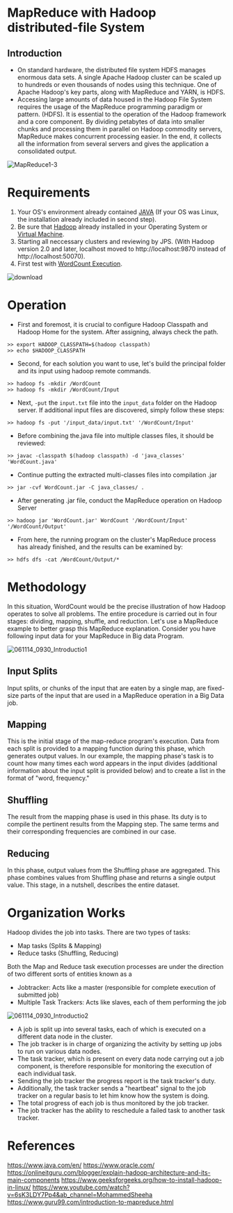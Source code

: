 # MapReduce with Hadoop distributed-file System
## Introduction
- On standard hardware, the distributed file system HDFS manages enormous data sets. A single Apache Hadoop cluster can be scaled up to hundreds or even thousands of nodes using this technique. One of Apache Hadoop's key parts, along with MapReduce and YARN, is HDFS.
- Accessing large amounts of data housed in the Hadoop File System requires the usage of the MapReduce programming paradigm or pattern. (HDFS). It is essential to the operation of the Hadoop framework and a core component.
By dividing petabytes of data into smaller chunks and processing them in parallel on Hadoop commodity servers, MapReduce makes concurrent processing easier. In the end, it collects all the information from several servers and gives the application a consolidated output.

![MapReduce1-3](https://user-images.githubusercontent.com/81562297/227573358-4dc596e0-2a54-499f-9d38-84fe161685cf.jpg)

# Requirements
1. Your OS's environment already contained [JAVA](https://www.oracle.com/java/technologies/downloads) (If your OS was Linux, the installation already included in second step).
2. Be sure that [Hadoop](https://www.geeksforgeeks.org/how-to-install-hadoop-in-linux/) already installed in your Operating System or [Virtual Machine](https://kb.vmware.com/s/article/2053973).
2. Starting all neccessary clusters and reviewing by JPS. (With Hadoop version 2.0 and later, localhost moved to http://localhost:9870 instead of http://localhost:50070).
4. First test with [WordCount Execution](https://www.youtube.com/watch?v=6sK3LDY7Pp4&ab_channel=MohammedSheeha).

![download](https://user-images.githubusercontent.com/81562297/227574049-cb044bbe-77df-47eb-861c-2c6c09eddcc3.png)

# Operation
- First and foremost, it is crucial to configure Hadoop Classpath and Hadoop Home for the system. After assigning, always check the path.
```
>> export HADOOP_CLASSPATH=$(hadoop classpath)
>> echo $HADOOP_CLASSPATH
```
- Second, for each solution you want to use, let's build the principal folder and its input using hadoop remote commands.
```
>> hadoop fs -mkdir /WordCount
>> hadoop fs -mkdir /WordCount/Input
```
- Next, `-put` the `input.txt` file into the `input_data` folder on the Hadoop server. If additional input files are discovered, simply follow these steps:
```
>> hadoop fs -put '/input_data/input.txt' '/WordCount/Input'
```
- Before combining the.java file into multiple classes files, it should be reviewed:
```
>> javac -classpath $(hadoop classpath) -d 'java_classes' 'WordCount.java'
```
- Continue putting the extracted multi-classes files into compilation .jar
```
>> jar -cvf WordCount.jar -C java_classes/ .
```
- After generating .jar file, conduct the MapReduce operation on Hadoop Server
```
>> hadoop jar 'WordCount.jar' WordCount '/WordCount/Input' '/WordCount/Output'
```
- From here, the running program on the cluster's MapReduce process has already finished, and the results can be examined by:
```
>> hdfs dfs -cat /WordCount/Output/*
```

# Methodology
In this situation, WordCount would be the precise illustration of how Hadoop operates to solve all problems. The entire procedure is carried out in four stages: dividing, mapping, shuffle, and reduction. Let's use a MapReduce example to better grasp this MapReduce explanation. Consider you have following input data for your MapReduce in Big data Program.

![061114_0930_Introductio1](https://user-images.githubusercontent.com/81562297/228138242-559df943-a9f0-4112-96e8-ea4fd45be1ad.png)

## Input Splits
Input splits, or chunks of the input that are eaten by a single map, are fixed-size parts of the input that are used in a MapReduce operation in a Big Data job.

## Mapping
This is the initial stage of the map-reduce program's execution. Data from each split is provided to a mapping function during this phase, which generates output values. In our example, the mapping phase's task is to count how many times each word appears in the input divides (additional information about the input split is provided below) and to create a list in the format of "word, frequency."

## Shuffling
The result from the mapping phase is used in this phase. Its duty is to compile the pertinent results from the Mapping step. The same terms and their corresponding frequencies are combined in our case.

## Reducing
In this phase, output values from the Shuffling phase are aggregated. This phase combines values from Shuffling phase and returns a single output value. This stage, in a nutshell, describes the entire dataset.

# Organization Works
Hadoop divides the job into tasks. There are two types of tasks:
- Map tasks (Splits & Mapping)
- Reduce tasks (Shuffling, Reducing)

Both the Map and Reduce task execution processes are under the direction of two different sorts of entities known as a
- Jobtracker: Acts like a master (responsible for complete execution of submitted job)
- Multiple Task Trackers: Acts like slaves, each of them performing the job

![061114_0930_Introductio2](https://user-images.githubusercontent.com/81562297/228139044-55e53959-f1e8-482b-a99e-358eb1cf1c09.png)

- A job is split up into several tasks, each of which is executed on a different data node in the cluster.
- The job tracker is in charge of organizing the activity by setting up jobs to run on various data nodes.
- The task tracker, which is present on every data node carrying out a job component, is therefore responsible for monitoring the execution of each individual task.
- Sending the job tracker the progress report is the task tracker's duty. 
- Additionally, the task tracker sends a "heartbeat" signal to the job tracker on a regular basis to let him know how the system is doing. 
- The total progress of each job is thus monitored by the job tracker. 
- The job tracker has the ability to reschedule a failed task to another task tracker.


# References
https://www.java.com/en/
https://www.oracle.com/
https://onlineitguru.com/blogger/explain-hadoop-architecture-and-its-main-components
https://www.geeksforgeeks.org/how-to-install-hadoop-in-linux/
https://www.youtube.com/watch?v=6sK3LDY7Pp4&ab_channel=MohammedSheeha
https://www.guru99.com/introduction-to-mapreduce.html

